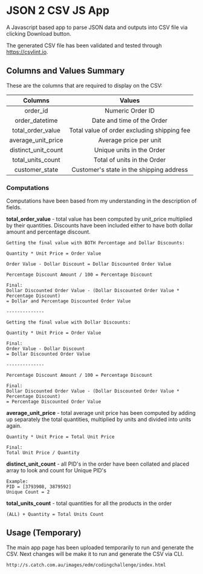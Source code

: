 # JSON 2 CSV JS App

A Javascript based app to parse JSON data and outputs into CSV file via clicking Download button.

The generated CSV file has been validated and tested through https://csvlint.io. 

## Columns and Values Summary

These are the columns that are required to display on the CSV:

| Columns | Values
| :---: | :---: |
| order_id | Numeric Order ID |
| order_datetime | Date and time of the Order |
| total_order_value | Total value of order excluding shipping fee |
| average_unit_price | Average price per unit |
| distinct_unit_count | Unique units in the Order |
| total_units_count | Total of units in the Order |
| customer_state | Customer's state in the shipping address |

### Computations

Computations have been based from my understanding in the description of fields.

**total_order_value** - total value has been computed by unit_price multiplied by their quantities. Discounts have been included either to have both dollar amount and percentage discount.

```
Getting the final value with BOTH Percentage and Dollar Discounts:

Quantity * Unit Price = Order Value

Order Value - Dollar Discount = Dollar Discounted Order Value

Percentage Discount Amount / 100 = Percentage Discount

Final:
Dollar Discounted Order Value - (Dollar Discounted Order Value * Percentage Discount)
= Dollar and Percentage Discounted Order Value

--------------

Getting the final value with Dollar Discounts:

Quantity * Unit Price = Order Value

Final:
Order Value - Dollar Discount
= Dollar Discounted Order Value

--------------

Percentage Discount Amount / 100 = Percentage Discount

Final:
Dollar Discounted Order Value - (Dollar Discounted Order Value * Percentage Discount)
= Percentage Discounted Order Value
```

**average_unit_price** - total average unit price has been computed by adding up separately the total quantities, multiplied by units and divided into units again.

```
Quantity * Unit Price = Total Unit Price

Final:
Total Unit Price / Quantity
```

**distinct_unit_count** - all PID's in the order have been collated and placed array to look and count for Unique PID's 

```
Example:
PID = [3793908, 3879592]
Unique Count = 2
```

**total_units_count** - total quantities for all the products in the order

```
(ALL) + Quantity = Total Units Count
```

## Usage (Temporary)

The main app page has been uploaded temporarily to run and generate the CSV. Next changes will be make it to run and generate the CSV via CLI.

```
http://s.catch.com.au/images/edm/codingchallenge/index.html
```